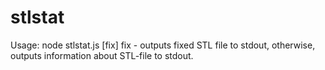 # stlstat

Usage: node stlstat.js [fix] <STL-file>
         fix - outputs fixed STL file to stdout,
         otherwise, outputs information about STL-file to stdout.
  
